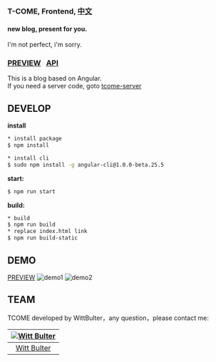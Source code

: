 ### T-COME, Frontend, [中文](https://github.com/WittBulter/tcome-frontend/blob/master/README_CN.md)
#### new blog, present for you.  

I'm not perfect, i'm sorry.

### [PREVIEW](http://wittsay.cc/)  &nbsp;  [API](http://wittsay.cc/doc)  &nbsp; 

This is a blog based on Angular.  
If you need a server code, goto [tcome-server](https://github.com/WittBulter/tcome)


## DEVELOP
**install**
```sh
* install package
$ npm install

* install cli
$ sudo npm install -g angular-cli@1.0.0-beta.25.5
```


**start:**
```sh
$ npm run start
```

**build:**
```sh
* build 
$ npm run build
* replace index.html link
$ npm run build-static
```

## DEMO
[PREVIEW](http://wittsay.cc/) 
![demo1](http://static.wittsay.cc/tcome-demo-1.png)
![demo2](http://static.wittsay.cc/tcome-demo-2.png)

## TEAM
TCOME developed by WittBulter，any question，please contact me:

[![Witt Bulter](http://obqqxnnm4.bkt.clouddn.com/11304944.gif?imageView2/1/w/100)](https://github.com/WittBulter) |  
:---:|
[Witt Bulter](https://github.com/WittBulter) |



